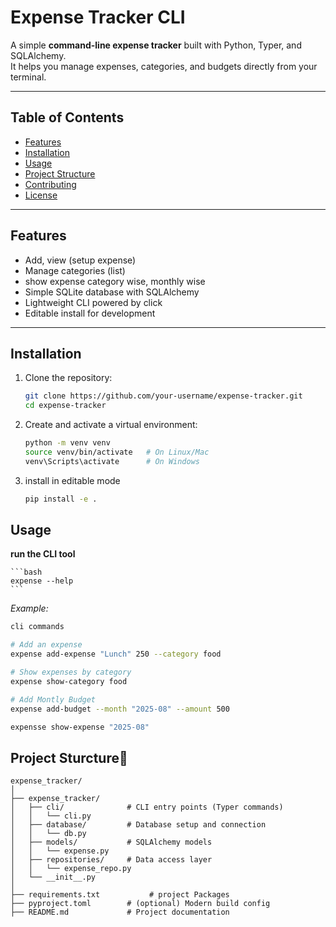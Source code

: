 # Expense Tracker CLI

A simple **command-line expense tracker** built with Python, Typer, and SQLAlchemy.  
It helps you manage expenses, categories, and budgets directly from your terminal.

---

## Table of Contents

- [Features](#features)
- [Installation](#installation)
- [Usage](#usage)
- [Project Structure](#project-structure)
- [Contributing](#contributing)
- [License](#license)

---

## Features

- Add, view (setup expense)
- Manage categories (list)
- show expense category wise, monthly wise
- Simple SQLite database with SQLAlchemy
- Lightweight CLI powered by click
- Editable install for development

---

## Installation

1. Clone the repository:

   ```bash
   git clone https://github.com/your-username/expense-tracker.git
   cd expense-tracker
    ```

2. Create and activate a virtual environment:
    ```bash
    python -m venv venv
    source venv/bin/activate   # On Linux/Mac
    venv\Scripts\activate      # On Windows
    ```

3. install in editable mode
    ```bash
    pip install -e .
    ```
## Usage

**run the CLI tool**

    ```bash
    expense --help
    ```

*Example:*

```bash
cli commands

# Add an expense
expense add-expense "Lunch" 250 --category food

# Show expenses by category
expense show-category food

# Add Montly Budget
expense add-budget --month "2025-08" --amount 500

expensse show-expense "2025-08"

```

## Project Sturcture🧱

```
expense_tracker/
│
├── expense_tracker/
│   ├── cli/              # CLI entry points (Typer commands)
│   │   └── cli.py
│   ├── database/         # Database setup and connection
│   │   └── db.py
│   ├── models/           # SQLAlchemy models
│   │   └── expense.py
│   ├── repositories/     # Data access layer
│   │   └── expense_repo.py
│   └── __init__.py
│
├── requirements.txt           # project Packages
├── pyproject.toml        # (optional) Modern build config
├── README.md             # Project documentation

```
